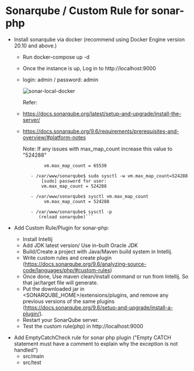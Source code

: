 # Sonarqube / Custom Rule for sonar-php

* Install sonarqube via docker (recommend using Docker Engine version 20.10 and above.)

  - Run docker-compose up -d
  - Once the instance is up, Log in to http://localhost:9000
  - login: admin / password: admin
  
    ![sonar-local-docker](https://user-images.githubusercontent.com/2525741/224569720-eede1a99-b7d0-41d1-9b5e-c55f6d974441.jpg)
    
    Refer: 
  - https://docs.sonarqube.org/latest/setup-and-upgrade/install-the-server/
  - https://docs.sonarqube.org/9.6/requirements/prerequisites-and-overview/#platform-notes

    Note: If any issues with max_map_count increase this value to "524288"  
    ```- /var/www/sonarqube$ sysctl vm.max_map_count
            vm.max_map_count = 65530 
    
       - /var/www/sonarqube$ sudo sysctl -w vm.max_map_count=524288
           [sudo] password for user:
           vm.max_map_count = 524288
    
       - /var/www/sonarqube$ sysctl vm.max_map_count
            vm.max_map_count = 524288

       - /var/www/sonarqube$ sysctl -p
          (reload sonarqube)```
    
*  Add Custom Rule/Plugin for sonar-php:

   - Install Intellij 
   - Add JDK latest version/ Use in-built Oracle JDK
   - Build/Create a project with Java/Maven build system in Intellij.
   - Write custom rules and create plugin (https://docs.sonarqube.org/9.6/analyzing-source-code/languages/php/#custom-rules) 
   - Once done, Use maven clean/install command or run from Intellij. So that jar/target file will generate.
   - Put the downloaded jar in <SONARQUBE_HOME>/extensions/plugins, and remove any previous versions of the same plugins (https://docs.sonarqube.org/9.6/setup-and-upgrade/install-a-plugin/).
   - Restart your SonarQube server.
   - Test the custom rule(php) in http://localhost:9000


  - Add EmptyCatchCheck rule for sonar php plugin ("Empty CATCH statement must have a comment to explain why the exception is not handled")          
     - src/main
     - src/test	

  
